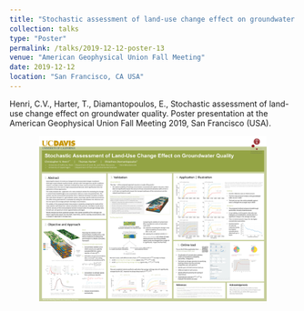 ```yaml
---
title: "Stochastic assessment of land-use change effect on groundwater quality"
collection: talks
type: "Poster"
permalink: /talks/2019-12-12-poster-13
venue: "American Geophysical Union Fall Meeting"
date: 2019-12-12
location: "San Francisco, CA USA"
---
```


Henri, C.V., Harter, T., Diamantopoulos, E., Stochastic assessment of land-use change effect on groundwater quality. Poster presentation at the American Geophysical Union Fall Meeting 2019, San Francisco (USA).

<center><img src="Poster_ChrisHenri_AGU2019_v1.pdf" alt="Poster Henri et al. AGU 2019" width="400"></center>
